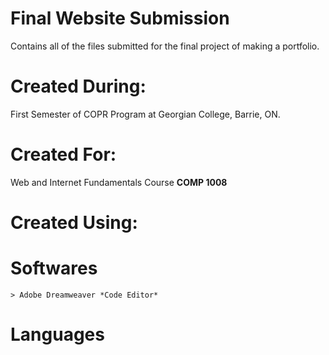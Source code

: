 # Final Website Submission
  Contains all of the files submitted for the final project of making a portfolio.

# Created During:
  First Semester of COPR Program at Georgian College, Barrie, ON.

# Created For:
  Web and Internet Fundamentals Course **COMP 1008**

# Created Using:
  # Softwares
    > Adobe Dreamweaver *Code Editor*
  # Languages
  
